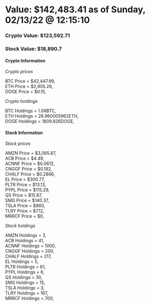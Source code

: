 # Value: $142,483.41 as of Sunday, 02/13/22 @ 12:15:10 

### Crypto Value: $123,592.71

### Stock Value: $18,890.7

#### Crypto Information 
*Crypto prices* 

BTC Price = $42,447.99,  
ETH Price = $2,905.28,  
DOGE Price = $0.15,  


*Crypto holdings* 

BTC Holdings = 1.06BTC,  
ETH Holdings = 26.960005962ETH,  
DOGE Holdings = 1809.826DOGE,  


#### Stock Information 

*Stock prices* 

AMZN Price = $3,065.87,  
ACB Price = $4.49,  
ACNNF Price = $0.0612,  
CNGGF Price = $0.192,  
CHALF Price = $0.2866,  
EL Price = $300.77,  
PLTR Price = $13.13,  
PYPL Price = $115.29,  
QS Price = $15.87,  
SMG Price = $140.37,  
TSLA Price = $860,  
TLRY Price = $7.12,  
MRRCF Price = $0,  


*Stock holdings* 

AMZN Holdings = 3,  
ACB Holdings = 41,  
ACNNF Holdings = 1000,  
CNGGF Holdings = 200,  
CHALF Holdings = 217,  
EL Holdings = 5,  
PLTR Holdings = 61,  
PYPL Holdings = 6,  
QS Holdings = 30,  
SMG Holdings = 15,  
TSLA Holdings = 3,  
TLRY Holdings = 167,  
MRRCF Holdings = 700,  


